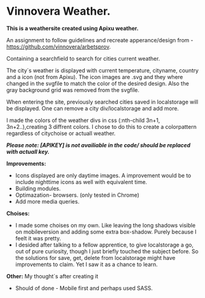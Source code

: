 # Vinnovera Weather.

<b>This is a weathersite created using Apixu weather. </b>

An assignment to follow guidelines and recreate apperance/design from - https://github.com/vinnovera/arbetsprov.

Containing a searchfield to search for cities current weather. 

The city´s weather is displayed with current temperature, cityname, country and a icon (not from Apixu).
The icon images are .svg and they where changed in the svgfile to match the color of the desired design. Also the gray background grid was removed from the svgfile.

When entering the site, previously searched cities saved in localstorage will be displayed. One can remove a city div/localstorage and add more.

I made the colors of the weather divs in css (:nth-child 3n+1, 3n+2..),creating 3 diffrent colors.
I chose to do this to create a colorpattern regardless of citychoise or actuall weather.

<b><i>Please note: [APIKEY] is not availiable in the code/ should be replaced with actuall key.</i></b>

<b>Improvements:</b>
* Icons displayed are only daytime images. A improvement would be to include nighttime icons as well with equivalent time.
* Building modules.
* Optimazation- browsers. (only tested in Chrome)
* Add more media queries.

<b>Choises:</b>
* I made some choises on my own. Like leaving the long shadows visible on mobileversion and adding some extra box-shadow. Purely because I feelt it was pretty. 
* I desided after talking to a fellow apprentice, to give localstorage a go, out of pure curiosity, though I just briefly touched the subject before. So the solutions for save, get, delete from localstorage might have improvements to claim. Yet I saw it as a chance to learn.

<b>Other:</b>
My thought´s after creating it
* Should of done - Mobile first and perhaps used SASS.





